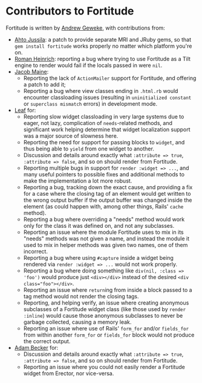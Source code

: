 # Contributors to Fortitude

Fortitude is written by [Andrew Geweke](https://github.com/ageweke), with contributions from:

* [Ahto Jussila](https://github.com/ahto): a patch to provide separate MRI and JRuby gems, so that
  `gem install fortitude` works properly no matter which platform you're on.
* [Roman Heinrich](https://github.com/mindreframer): reporting a bug where trying to use Fortitude as a Tilt
  engine to render would fail if the locals passed in were `nil`.
* [Jacob Maine](https://github.com/mainej):
  * Reporting the lack of `ActionMailer` support for Fortitude, and offering a patch to add it;
  * Reporting a bug where view classes ending in `.html.rb` would encounter classloading issues
    (resulting in `uninitialized constant` or `superclass mismatch` errors) in development mode.
* [Leaf](https://github.com/leafo) for:
  * Reporting slow widget classloading in very large systems due to eager, not lazy, complication of `needs`-related
    methods, and significant work helping determine that widget localization support was a major source of slowness
    here.
  * Reporting the need for support for passing blocks to `widget`, and thus being able to `yield` from one widget
    to another.
  * Discussion and details around exactly what `:attribute => true`, `:attribute => false`, and so on should render
    from Fortitude.
  * Reporting multiple bugs in support for `render :widget => ...`, and many useful pointers to possible fixes and
    additional methods to make the implementation a lot more robust.
  * Reporting a bug, tracking down the exact cause, and providing a fix for a case where the closing tag of an element
    would get written to the wrong output buffer if the output buffer was changed inside the element (as could happen
    with, among other things, Rails' `cache` method).
  * Reporting a bug where overriding a "needs" method would work only for the class it was defined on, and not any
    subclasses.
  * Reporting an issue where the module Fortitude uses to mix in its "needs" methods was not given a name, and instead
    the module it used to mix in helper methods was given two names, one of them incorrect.
  * Reporting a bug where using `#capture` inside a widget being rendered via `render :widget => ...` would not work
    properly.
  * Reporting a bug where doing something like `div(nil, :class => 'foo')` would produce just `<div></div>` instead of
    the desired `<div class="foo"></div>`.
  * Reporting an issue where `return`ing from inside a block passed to a tag method would not render the closing tags.
  * Reporting, and helping verify, an issue where creating anonymous subclasses of a Fortitude widget class (like
    those used by `render :inline`) would cause those anonymous subclasses to never be garbage collected, causing
    a memory leak.
  * Reporting an issue where use of Rails' `form_for` and/or `fields_for` from within another `form_for` or
    `fields_for` block would not produce the correct output.
* [Adam Becker](https://github.com/ajb) for:
  * Discussion and details around exactly what `:attribute => true`, `:attribute => false`, and so on should render
    from Fortitude.
  * Reporting an issue where you could not easily render a Fortitude widget from Erector, nor vice-versa.
